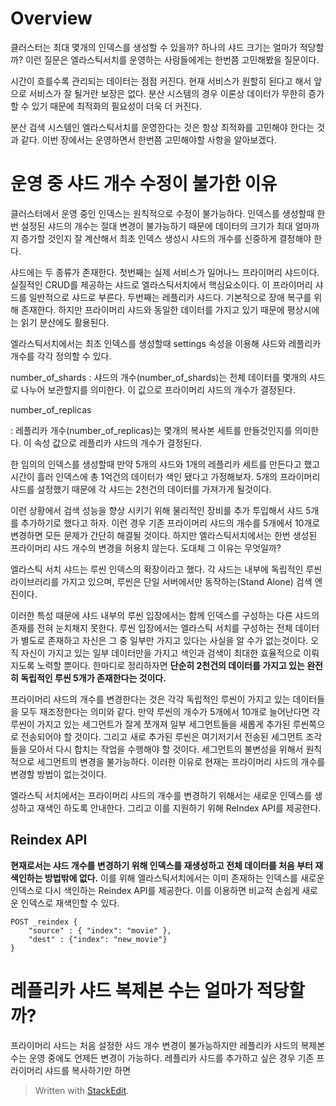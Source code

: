 # Overview

클러스터는 최대 몇개의 인덱스를 생성할 수 있을까? 하나의 샤드 크기는 얼마가 적당할까? 이런 질문은 엘라스틱서치를 운영하는 사람들에게는 한번쯤 고민해봤을 질문이다. 

시간이 흐를수록 관리되는 데이터는 점점 커진다. 현재 서비스가 원할히 된다고 해서 앞으로 서비스가 잘 될거란 보장은 없다. 분산 시스템의 경우 이론상 데이터가 무한히 증가할 수 있기 때문에 최적화의 필요성이 더욱 더 커진다. 

분산 검색 시스템인 엘라스틱서치를 운영한다는 것은 항상 최적화를 고민해야 한다는 것과 같다. 이번 장에서는 운영하면서 한번쯤 고민해야할 사항을 알아보겠다.

# 운영 중 샤드 개수 수정이 불가한 이유

클러스터에서 운영 중인 인덱스는 원칙적으로 수정이 불가능하다. 인덱스를 생성할때 한번 설정된 샤드의 개수는 절대 변경이 불가능하기 때문에 데이터의 크기가 최대 얼마까지 증가할 것인지 잘 계산해서 최초 인덱스 생성시 샤드의 개수를 신중하게 결정해야 한다. 

샤드에는 두 종류가 존재한다. 첫번째는 실제 서비스가 일어나느 프라이머리 샤드이다. 실질적인 CRUD를 제공하는 샤드로 엘라스틱서치에서 핵심요소이다. 이 프라이머리 샤드를 일반적으로 샤드로 부른다. 두번째는 레플리카 샤드다. 기본적으로 장애 복구를 위해 존재한다. 하지만 프라이머리 샤드와 동일한 데이터를 가지고 있기 때문에 평상시에는 읽기 분산에도 활용된다. 

엘라스틱서치에서는 최초 인덱스를 생성할때 settings 속성을 이용해 샤드와 레플리카 개수를 각각 정의할 수 있다. 

number_of_shards
: 샤드의 개수(number_of_shards)는 전체 데이터를 몇개의 샤드로 나누어 보관할지를 의미한다. 이 값으로 프라이머리 샤드의 개수가 결정된다.

number_of_replicas

: 레플리카 개수(number_of_replicas)는 몇개의 복사본 세트를 만들것인지를 의미한다. 이 속성 값으로 레플리카 샤드의 개수가 결정된다.

한 임의의 인덱스를 생성할때 만약 5개의 샤드와 1개의 레플리카 세트를 만든다고 했고 시간이 흘러 인덱스에 총 1억건의 데이터가 색인 됐다고 가정해보자. 5개의 프라이머리 샤드를 설정했기 때문에 각 샤드는 2천건의 데이터를 가져가게 될것이다. 

이런 상황에서 검색 성능을 향상 시키기 위해 물리적인 장비를 추가 투입해서 샤드 5개를 추가하기로 했다고 하자. 이런 경우 기존 프라이머리 샤드의 개수를 5개에서 10개로 변경하면 모든 문제가 간단히 해결될 것이다. 하지만 엘라스틱서치에서는 한번 생성된 프라이머리 샤드 개수의 변경을 허용치 않는다. 도대체 그 이유는 무엇일까?

엘라스틱 서치 샤드는 루씬 인덱스의 확장이라고 했다. 각 샤드는 내부에 독립적인 루씬 라이브러리를 가지고 있으며, 루씬은 단일 서버에서만 동작하는(Stand Alone) 검색 엔진이다. 

이러한 특성 때문에 샤드 내부의 루씬 입장에서는 함께 인덱스를 구성하는 다른 샤드의 존재를 전혀 눈치채지 못한다. 루씬 입장에서는 엘라스틱 서치를 구성하는 전체 데이터가 별도로 존재하고 자신은 그 중 일부만 가지고 있다는 사실을 알 수가 없는것이다. 오직 자신이 가지고 있는 일부 데이터만을 가지고 색인과 검색이 최대한 효율적으로 이뤄지도록 노력할 뿐이다. 한마디로 정리하자면 **단순히 2천건의 데이터를 가지고 있는 완전히 독립적인 루씬 5개가 존재한다는 것이다.** 

프라이머리 샤드의 개수를 변경한다는 것은 각각 독립적인 루씬이 가지고 있는 데이터들을 모두 재조정한다는 의미와 같다. 만약 루씬의 개수가 5개에서 10개로 늘어난다면 각 루씬이 가지고 있는 세그먼트가 잘게 쪼개져 일부 세그먼트들을 새롭게 추가된 루씬쪽으로 전송되어야 할 것이다. 그리고 새로 추가된 루씬은 여기저기서 전송된 세그먼트 조각들을 모아서 다시 합치는 작업을 수행해야 할 것이다. 세그먼트의 불변성을 위해서 원칙적으로 세그먼트의 변경을 불가능하다. 이러한 이유로 현재는 프라이머리 샤드의 개수를 변경할 방법이 없는것이다. 

엘라스틱 서치에서는 프라이머리 샤드의 개수를 변경하기 위해서는 새로운 인덱스를 생성하고 재색인 하도록 안내한다. 그리고 이를 지원하기 위해 ReIndex API를 제공한다. 

## Reindex API

**현재로서는 샤드 개수를 변경하기 위해 인덱스를 재생성하고 전체 데이터를 처음 부터 재색인하는 방법밖에 없다.** 이를 위해 엘라스틱서치에서는 이미 존재하는 인덱스를 새로운 인덱스로 다시 색인하는 Reindex API를 제공한다. 이를 이용하면 비교적 손쉽게 새로운 인덱스로 재색인할 수 있다. 

```
POST _reindex {
	"source" : { "index": "movie" },
	"dest" : {"index": "new_movie"}
}
```

# 레플리카 샤드 복제본 수는 얼마가 적당할까?

프라이머리 샤드는 처음 설정한 샤드 개수 변경이 불가능하지만 레플리카 샤드의 복제본 수는 운영 중에도 언제든 변경이 가능하다. 레플리카 샤드를 추가하고 싶은 경우 기존 프라이머리 샤드를 복사하기만 하면


> Written with [StackEdit](https://stackedit.io/).
<!--stackedit_data:
eyJoaXN0b3J5IjpbNTEyNTg1NzU1LC0zMTkxNTA4MTVdfQ==
-->